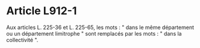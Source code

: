 # Article L912-1

Aux articles L. 225-36 et L. 225-65, les mots : " dans le même département ou un département limitrophe " sont remplacés par les mots : " dans la collectivité ".
